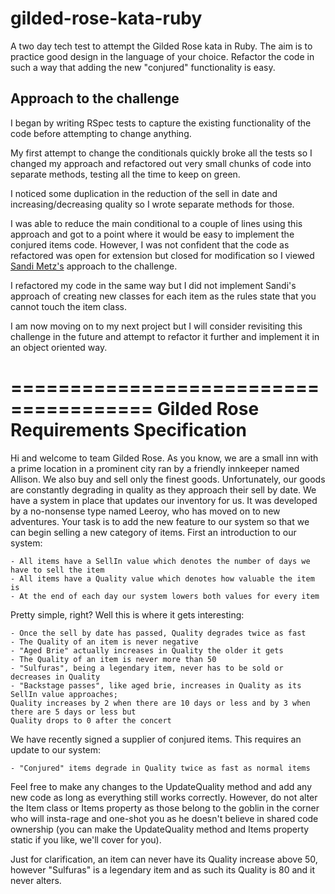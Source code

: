 # gilded-rose-kata-ruby

A two day tech test to attempt the Gilded Rose kata in Ruby. The aim is to practice good design in the language of your choice. Refactor the code in such a way that adding the new "conjured" functionality is easy.

## Approach to the challenge

I began by writing RSpec tests to capture the existing functionality of the code before attempting to change anything.

My first attempt to change the conditionals quickly broke all the tests so I changed my approach and refactored out very small chunks of code into separate methods, testing all the time to keep on green.

I noticed some duplication in the reduction of the sell in date and increasing/decreasing quality so I wrote separate methods for those.

I was able to reduce the main conditional to a couple of lines using this approach and got to a point where it would be easy to implement the conjured items code. However, I was not confident that the code as refactored was open for extension but closed for modification so I viewed [Sandi Metz's](https://www.youtube.com/watch?v=8bZh5LMaSmE) approach to the challenge.

I refactored my code in the same way but I did not implement Sandi's approach of creating new classes for each item as the rules state that you cannot touch the item class.

I am now moving on to my next project but I will consider revisiting this challenge in the future and attempt to refactor it further and implement it in an object oriented way.


======================================
Gilded Rose Requirements Specification
======================================

Hi and welcome to team Gilded Rose. As you know, we are a small inn with a prime location in a
prominent city ran by a friendly innkeeper named Allison. We also buy and sell only the finest goods.
Unfortunately, our goods are constantly degrading in quality as they approach their sell by date. We
have a system in place that updates our inventory for us. It was developed by a no-nonsense type named
Leeroy, who has moved on to new adventures. Your task is to add the new feature to our system so that
we can begin selling a new category of items. First an introduction to our system:

	- All items have a SellIn value which denotes the number of days we have to sell the item
	- All items have a Quality value which denotes how valuable the item is
	- At the end of each day our system lowers both values for every item

Pretty simple, right? Well this is where it gets interesting:

	- Once the sell by date has passed, Quality degrades twice as fast
	- The Quality of an item is never negative
	- "Aged Brie" actually increases in Quality the older it gets
	- The Quality of an item is never more than 50
	- "Sulfuras", being a legendary item, never has to be sold or decreases in Quality
	- "Backstage passes", like aged brie, increases in Quality as its SellIn value approaches;
	Quality increases by 2 when there are 10 days or less and by 3 when there are 5 days or less but
	Quality drops to 0 after the concert

We have recently signed a supplier of conjured items. This requires an update to our system:

	- "Conjured" items degrade in Quality twice as fast as normal items

Feel free to make any changes to the UpdateQuality method and add any new code as long as everything
still works correctly. However, do not alter the Item class or Items property as those belong to the
goblin in the corner who will insta-rage and one-shot you as he doesn't believe in shared code
ownership (you can make the UpdateQuality method and Items property static if you like, we'll cover
for you).

Just for clarification, an item can never have its Quality increase above 50, however "Sulfuras" is a
legendary item and as such its Quality is 80 and it never alters.
